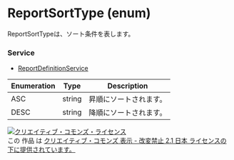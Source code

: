 # ReportSortType (enum)
ReportSortTypeは、ソート条件を表します。

### Service
+ [ReportDefinitionService](../services/ReportDefinitionService.md)

| Enumeration | Type | Description | 
|---|---|---|
| ASC| string| 昇順にソートされます。|
| DESC| string| 降順にソートされます。|

<a rel="license" href="http://creativecommons.org/licenses/by-nd/2.1/jp/"><img alt="クリエイティブ・コモンズ・ライセンス" style="border-width:0" src="https://i.creativecommons.org/l/by-nd/2.1/jp/88x31.png" /></a><br />この 作品 は <a rel="license" href="http://creativecommons.org/licenses/by-nd/2.1/jp/">クリエイティブ・コモンズ 表示 - 改変禁止 2.1 日本 ライセンスの下に提供されています。</a>
